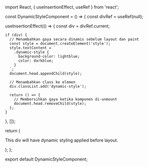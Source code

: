 import React, { useInsertionEffect, useRef } from 'react';

const DynamicStyleComponent = () => {
  const divRef = useRef(null);

  useInsertionEffect(() => {
    const div = divRef.current;

    if (div) {
      // Menambahkan gaya secara dinamis sebelum layout dan paint
      const style = document.createElement('style');
      style.textContent = `
        .dynamic-style {
          background-color: lightblue;
          color: darkblue;
        }
      `;
      document.head.appendChild(style);

      // Menambahkan class ke elemen
      div.classList.add('dynamic-style');

      return () => {
        // Membersihkan gaya ketika komponen di-unmount
        document.head.removeChild(style);
      };
    }
  }, []);

  return (
    <div ref={divRef}>
      <p>This div will have dynamic styling applied before layout.</p>
    </div>
  );
};

export default DynamicStyleComponent;